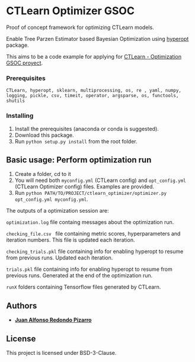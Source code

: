 # CTLearn Optimizer GSOC

Proof of concept framework for optimizing CTLearn models.

Enable Tree Parzen Estimator based Bayesian Optimization using [hyperopt](https://github.com/hyperopt/hyperopt) package.

This aims to be a code example for applying for [CTLearn - Optimization GSOC proyect](https://openastronomy.org/gsoc/gsoc2019/#/projects?project=optimization).

### Prerequisites

```
CTLearn, hyperopt, sklearn, multiprocessing, os, re , yaml, numpy, logging, pickle, csv, timeit, operator, argsparse, os, functools, shutils
```

### Installing

1. Install the prerequisites (anaconda or conda is suggested).
2. Download this package.
3. Run `python setup.py install` from the root folder.

## Basic usage: Perform optimization run

1. Create a folder, cd to it
2. You will need both `myconfig.yml` (CTLearn config) and `opt_config.yml` (CTLearn Optimizer config) files. Examples are provided.
3. Run `python PATH/TO/PROJECT/ctlearn_optimizer/optimizer.py opt_config.yml myconfig.yml`. 

The outputs of a optimization session are:

  `optimization.log` file containg messages about the optimization run.

  `checking_file.csv ` file containing metric scores, hyperparameters and iteration numbers. This file is updated each iteration.

  `checking_trials.pkl` file containing info for enabling hyperopt to resume from previous runs. Updated each iteration.

  `trials.pkl` file containing info for enabling hyperopt to resume from previous runs. Generated at the end of the optimization run.

  `runX` folders containing Tensorflow files generated by CTLearn.

## Authors

* **[Juan Alfonso Redondo Pizarro](https://github.com/juan-redondo/ctlearn)**

## License

This project is licensed under BSD-3-Clause.


